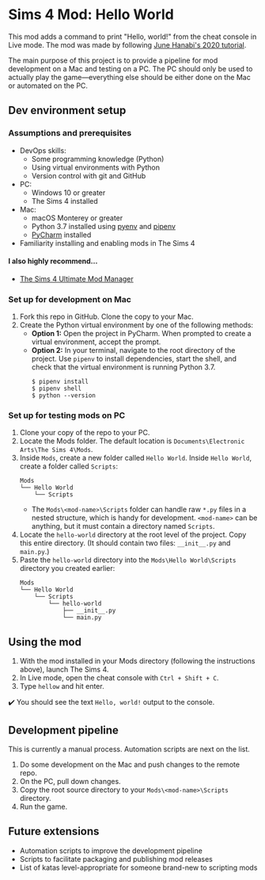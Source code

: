 # Sims 4 Mod: Hello World
This mod adds a command to print "Hello, world!" from the cheat console in Live mode. The mod was made by following [June Hanabi's 2020 tutorial](https://levelup.gitconnected.com/the-sims-4-modern-python-modding-part-1-setup-83d1a100c5f6).

The main purpose of this project is to provide a pipeline for mod development on a Mac and testing on a PC. The PC should only be used to actually play the game—everything else should be either done on the Mac or automated on the PC.

## Dev environment setup
### Assumptions and prerequisites
- DevOps skills:
  - Some programming knowledge (Python)
  - Using virtual environments with Python
  - Version control with git and GitHub
- PC:
  - Windows 10 or greater
  - The Sims 4 installed
- Mac:
  - macOS Monterey or greater
  - Python 3.7 installed using [pyenv](https://github.com/pyenv/pyenv) and [pipenv](https://pipenv.pypa.io/en/latest/)
  - [PyCharm](https://www.jetbrains.com/pycharm/download/#section=mac) installed
- Familiarity installing and enabling mods in The Sims 4

#### I also highly recommend...
- [The Sims 4 Ultimate Mod Manager](https://modthesims.info/d/629008/the-sims-4-ultimate-mod-manager-v1-2-subfolder-support.html)

### Set up for development on Mac
1. Fork this repo in GitHub. Clone the copy to your Mac.
1. Create the Python virtual environment by one of the following methods:
   - **Option 1:** Open the project in PyCharm. When prompted to create a virtual environment, accept the prompt.
   - **Option 2:** In your terminal, navigate to the root directory of the project. Use `pipenv` to install dependencies, start the shell, and check that the virtual environment is running Python 3.7.
     ```
     $ pipenv install
     $ pipenv shell
     $ python --version
     ```

### Set up for testing mods on PC
1. Clone your copy of the repo to your PC.
1. Locate the Mods folder. The default location is `Documents\Electronic Arts\The Sims 4\Mods`.
1. Inside `Mods`, create a new folder called `Hello World`. Inside `Hello World`, create a folder called `Scripts`:
     ```
     Mods
     └── Hello World
         └── Scripts
     ```
   - The `Mods\<mod-name>\Scripts` folder can handle raw `*.py` files in a nested structure, which is handy for development. `<mod-name>` can be anything, but it must contain a directory named `Scripts`.
1. Locate the `hello-world` directory at the root level of the project. Copy this entire directory. (It should contain two files: `__init__.py` and `main.py`.)
1. Paste the `hello-world` directory into the `Mods\Hello World\Scripts` directory you created earlier:
     ```
     Mods
     └── Hello World
         └── Scripts
             └── hello-world
                 ├── __init__.py
                 └── main.py
     ```

## Using the mod
1. With the mod installed in your Mods directory (following the instructions above), launch The Sims 4.
1. In Live mode, open the cheat console with `Ctrl + Shift + C`.
1. Type `hellow` and hit enter.

:heavy_check_mark: You should see the text `Hello, world!` output to the console.

## Development pipeline
This is currently a manual process. Automation scripts are next on the list.
1. Do some development on the Mac and push changes to the remote repo.
1. On the PC, pull down changes.
1. Copy the root source directory to your `Mods\<mod-name>\Scripts` directory.
2. Run the game.

## Future extensions
- Automation scripts to improve the development pipeline
- Scripts to facilitate packaging and publishing mod releases
- List of katas level-appropriate for someone brand-new to scripting mods
